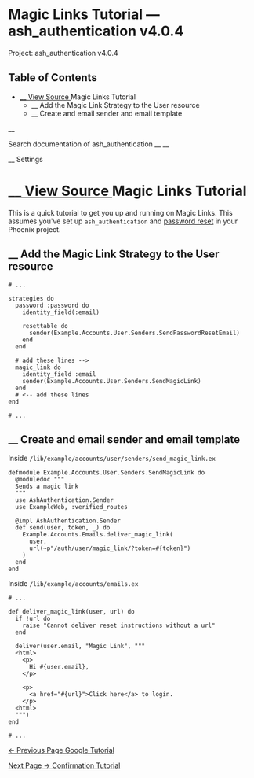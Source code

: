 # Magic Links Tutorial — ash_authentication v4.0.4

Project: ash_authentication v4.0.4

## Table of Contents

- [ __ View Source ](external_link) Magic Links Tutorial
  - __ Add the Magic Link Strategy to the User resource
  - __ Create and email sender and email template

__

Search documentation of ash_authentication __ __

__ Settings

#  [ __ View Source ](external_link) Magic Links Tutorial

This is a quick tutorial to get you up and running on Magic Links. This assumes you've set up `ash_authentication` and [password reset](external_link) in your Phoenix project.

##  __ Add the Magic Link Strategy to the User resource
    
    
    # ...
    
    strategies do
      password :password do
        identity_field(:email)
    
        resettable do
          sender(Example.Accounts.User.Senders.SendPasswordResetEmail)
        end
      end
    
      # add these lines -->
      magic_link do
        identity_field :email
        sender(Example.Accounts.User.Senders.SendMagicLink)
      end
      # <-- add these lines
    end
    
    # ...

##  __ Create and email sender and email template

Inside `/lib/example/accounts/user/senders/send_magic_link.ex`
    
    
    defmodule Example.Accounts.User.Senders.SendMagicLink do
      @moduledoc """
      Sends a magic link
      """
      use AshAuthentication.Sender
      use ExampleWeb, :verified_routes
    
      @impl AshAuthentication.Sender
      def send(user, token, _) do
        Example.Accounts.Emails.deliver_magic_link(
          user,
          url(~p"/auth/user/magic_link/?token=#{token}")
        )
      end
    end

Inside `/lib/example/accounts/emails.ex`
    
    
    # ...
    
    def deliver_magic_link(user, url) do
      if !url do
        raise "Cannot deliver reset instructions without a url"
      end
    
      deliver(user.email, "Magic Link", """
      <html>
        <p>
          Hi #{user.email},
        </p>
    
        <p>
          <a href="#{url}">Click here</a> to login.
        </p>
      <html>
      """)
    end
    
    # ...

[ ← Previous Page  Google Tutorial  ](external_link)

[ Next Page →  Confirmation Tutorial  ](external_link)
